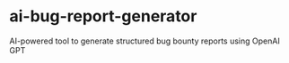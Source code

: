 # ai-bug-report-generator
AI-powered tool to generate structured bug bounty reports using OpenAI GPT
